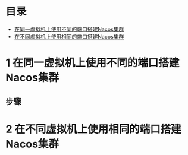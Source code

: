 # 目录
* [在同一虚拟机上使用不同的端口搭建Nacos集群](#1-在同一虚拟机上使用不同的端口搭建Nacos集群)
* [在不同虚拟机上使用相同的端口搭建Nacos集群](#2-在不同虚拟机上使用相同的端口搭建Nacos集群)

# 1 在同一虚拟机上使用不同的端口搭建Nacos集群
## 步骤


# 2 在不同虚拟机上使用相同的端口搭建Nacos集群

